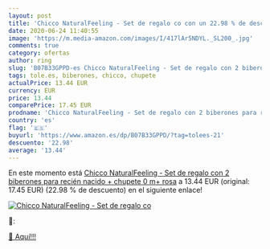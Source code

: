 ```yaml
---
layout: post
title: 'Chicco NaturalFeeling - Set de regalo co con un 22.98 % de descuento'
date: 2020-06-24 11:40:55
image: 'https://m.media-amazon.com/images/I/417lAr5NDYL._SL200_.jpg'
comments: true
category: ofertas
author: ring
slug: 'B07B33GPPD-es Chicco NaturalFeeling - Set de regalo con 2 biberones para...'
tags: tole.es, biberones, chicco, chupete
actualPrice: 13.44 EUR
currency: EUR
price: 13.44
comparePrice: 17.45 EUR
prodname: 'Chicco NaturalFeeling - Set de regalo con 2 biberones para recién nacido + chupete 0 m+  rosa'
country: 'es'
flag: '🇪🇸'
buyurl: 'https://www.amazon.es/dp/B07B33GPPD/?tag=tolees-21'
descuento: '22.98'
average: '13.44'
---
```


En este momento está [Chicco NaturalFeeling - Set de regalo con 2 biberones para recién nacido + chupete 0 m+  rosa](https://www.amazon.es/dp/B07B33GPPD/?tag=tolees-21) a 13.44 EUR (original: 17.45 EUR) (22.98 %  de descuento) en el siguiente enlace!

[![Chicco NaturalFeeling - Set de regalo co](https://m.media-amazon.com/images/I/417lAr5NDYL._SL200_.jpg)](https://www.amazon.es/dp/B07B33GPPD/?tag=tolees-21)

🔎:


[🛒 Aquí!!!](https://www.amazon.es/dp/B07B33GPPD/?tag=tolees-21)
